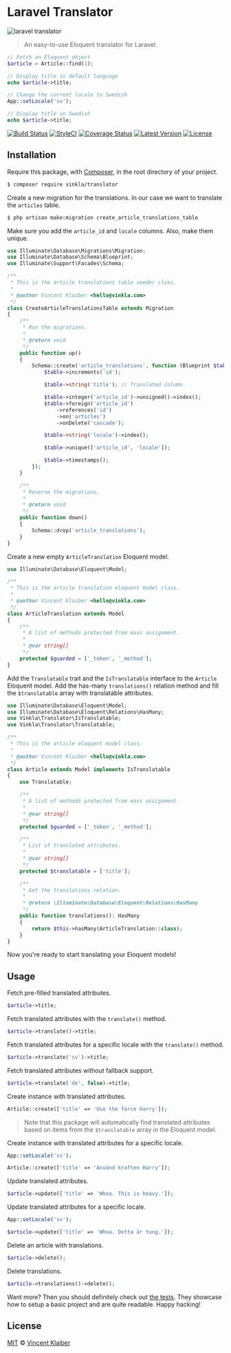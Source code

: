 # Laravel Translator

![laravel translator](https://cloud.githubusercontent.com/assets/499192/13553952/98b2db00-e39a-11e5-9e82-aca4df0961be.jpg)

> An easy-to-use Eloquent translator for Laravel.

```php
// Fetch an Eloquent object
$article = Article::find(1);

// Display title in default language
echo $article->title;

// Change the current locale to Swedish
App::setLocale('sv');

// Display title in Swedish
echo $article->title;
```

[![Build Status](https://img.shields.io/travis/vinkla/laravel-translator/master.svg?style=flat)](https://travis-ci.org/vinkla/laravel-translator)
[![StyleCI](https://styleci.io/repos/24419399/shield?style=flat)](https://styleci.io/repos/24419399)
[![Coverage Status](https://img.shields.io/codecov/c/github/vinkla/laravel-translator.svg?style=flat)](https://codecov.io/github/vinkla/laravel-translator)
[![Latest Version](https://img.shields.io/github/release/vinkla/translator.svg?style=flat)](https://github.com/vinkla/translator/releases)
[![License](https://img.shields.io/packagist/l/vinkla/translator.svg?style=flat)](https://packagist.org/packages/vinkla/translator)

## Installation

Require this package, with [Composer](https://getcomposer.org/), in the root directory of your project.

```bash
$ composer require vinkla/translator
```

Create a new migration for the translations. In our case we want to translate the `articles` table.

```bash
$ php artisan make:migration create_article_translations_table
```

Make sure you add the `article_id` and `locale` columns. Also, make them unique.

```php
use Illuminate\Database\Migrations\Migration;
use Illuminate\Database\Schema\Blueprint;
use Illuminate\Support\Facades\Schema;

/**
 * This is the article translations table seeder class.
 *
 * @author Vincent Klaiber <hello@vinkla.com>
 */
class CreateArticleTranslationsTable extends Migration
{
    /**
     * Run the migrations.
     *
     * @return void
     */
    public function up()
    {
        Schema::create('article_translations', function (Blueprint $table) {
            $table->increments('id');

            $table->string('title'); // Translated column.

            $table->integer('article_id')->unsigned()->index();
            $table->foreign('article_id')
                ->references('id')
                ->on('articles')
                ->onDelete('cascade');

            $table->string('locale')->index();

            $table->unique(['article_id', 'locale']);

            $table->timestamps();
        });
    }

    /**
     * Reverse the migrations.
     *
     * @return void
     */
    public function down()
    {
        Schema::drop('article_translations');
    }
}
```

Create a new empty `ArticleTranslation` Eloquent model.

```php
use Illuminate\Database\Eloquent\Model;

/**
 * This is the article translation eloquent model class.
 *
 * @author Vincent Klaiber <hello@vinkla.com>
 */
class ArticleTranslation extends Model
{
    /**
     * A list of methods protected from mass assignment.
     *
     * @var string[]
     */
    protected $guarded = ['_token', '_method'];
}

```

Add the `Translatable` trait and the `IsTranslatable` interface to the `Article` Eloquent model. Add the has-many `translations()` relation method and fill the `$translatable` array with translatable attributes.

```php
use Illuminate\Database\Eloquent\Model;
use Illuminate\Database\Eloquent\Relations\HasMany;
use Vinkla\Translator\IsTranslatable;
use Vinkla\Translator\Translatable;

/**
 * This is the article eloquent model class.
 *
 * @author Vincent Klaiber <hello@vinkla.com>
 */
class Article extends Model implements IsTranslatable
{
    use Translatable;

    /**
     * A list of methods protected from mass assignment.
     *
     * @var string[]
     */
    protected $guarded = ['_token', '_method'];

    /**
     * List of translated attributes.
     *
     * @var string[]
     */
    protected $translatable = ['title'];

    /**
     * Get the translations relation.
     *
     * @return \Illuminate\Database\Eloquent\Relations\HasMany
     */
    public function translations(): HasMany
    {
        return $this->hasMany(ArticleTranslation::class);
    }
}
```

Now you're ready to start translating your Eloquent models!

## Usage

Fetch pre-filled translated attributes.

```php
$article->title;
```

Fetch translated attributes with the `translate()` method.

```php
$article->translate()->title;
```

Fetch translated attributes for a specific locale with the `translate()` method.

```php
$article->translate('sv')->title;
```

Fetch translated attributes without fallback support.

```php
$article->translate('de', false)->title;
```

Create instance with translated attributes.

```php
Article::create(['title' => 'Use the force Harry']);
```

> Note that this package will automatically find translated attributes based on items from the `$translatable` array in the Eloquent model.

Create instance with translated attributes for a specific locale.

```php
App::setLocale('sv');

Article::create(['title' => 'Använd kraften Harry']);
```

Update translated attributes.

```php
$article->update(['title' => 'Whoa. This is heavy.']);
```

Update translated attributes for a specific locale.

```php
App::setLocale('sv');

$article->update(['title' => 'Whoa. Detta är tung.']);
```

Delete an article with translations.

```php
$article->delete();
```

Delete translations.

```php
$article->translations()->delete();
```

Want more? Then you should definitely check out [the tests](tests). They showcase how to setup a basic project and are quite readable. Happy hacking!

## License

[MIT](LICENSE) © [Vincent Klaiber](https://vinkla.com)
